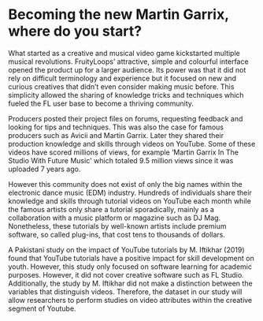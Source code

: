 # Becoming the new Martin Garrix, where do you start?

What started as a creative and musical video game kickstarted multiple musical revolutions. FruityLoops’
attractive, simple and colourful interface opened the product up for a larger audience. Its power was that it
did not rely on difficult terminology and experience but it focused on new and curious creatives that didn’t
even consider making music before. This simplicity allowed the sharing of knowledge tricks and
techniques which fueled the FL user base to become a thriving community.

Producers posted their project files on forums, requesting feedback and looking for tips and techniques.
This was also the case for famous producers such as Avicii and Martin Garrix. Later they shared their
production knowledge and skills through videos on YouTube. Some of these videos have scored millions
of views, for example ‘Martin Garrix In The Studio With Future Music' which totaled 9.5 million views since
it was uploaded 7 years ago.

However this community does not exist of only the big names within the electronic dance music (EDM)
industry. Hundreds of individuals share their knowledge and skills through tutorial videos on YouTube
each month while the famous artists only share a tutorial sporadically, mainly as a collaboration with a
music platform or magazine such as DJ Mag. Nonetheless, these tutorials by well-known artists include
premium software, so called plug-ins, that cost tens to thousands of dollars.

A Pakistani study on the impact of YouTube tutorials by M. Iftikhar (2019) found that YouTube tutorials
have a positive impact for skill development on youth. However, this study only focused on software
learning for academic purposes. However, it did not cover creative software such as FL Studio.
Additionally, the study by M. Iftikhar did not make a distinction between the variables that distinguish
videos. Therefore, the dataset in our study will allow researchers to perform studies on video attributes
within the creative segment of Youtube.
